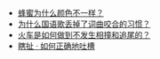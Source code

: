 + [蜂蜜为什么颜色不一样？](https://daily.zhihu.com/story/9779243)
+ [为什么国语歌丢掉了词曲咬合的习惯？](https://daily.zhihu.com/story/9779244)
+ [火车是如何做到不发生相撞和追尾的？](https://daily.zhihu.com/story/9779253)
+ [瞎扯 · 如何正确地吐槽](https://daily.zhihu.com/story/9779267)
